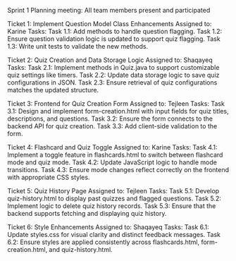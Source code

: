 Sprint 1 Planning meeting: All team members present and participated

Ticket 1: Implement Question Model Class Enhancements
Assigned to: Karine
Tasks:
Task 1.1: Add methods to handle question flagging.
Task 1.2: Ensure question validation logic is updated to support quiz flagging.
Task 1.3: Write unit tests to validate the new methods.

Ticket 2: Quiz Creation and Data Storage Logic
Assigned to: Shaqayeq
Tasks:
Task 2.1: Implement methods in Quiz.java to support customizable quiz settings like timers.
Task 2.2: Update data storage logic to save quiz configurations in JSON.
Task 2.3: Ensure retrieval of quiz configurations matches the updated structure.

Ticket 3: Frontend for Quiz Creation Form
Assigned to: Tejleen
Tasks:
Task 3.1: Design and implement form-creation.html with input fields for quiz titles, descriptions, and questions.
Task 3.2: Ensure the form connects to the backend API for quiz creation.
Task 3.3: Add client-side validation to the form.

Ticket 4: Flashcard and Quiz Toggle
Assigned to: Karine
Tasks:
Task 4.1: Implement a toggle feature in flashcards.html to switch between flashcard mode and quiz mode.
Task 4.2: Update JavaScript logic to handle mode transitions.
Task 4.3: Ensure mode changes reflect correctly on the frontend with appropriate CSS styles.

Ticket 5: Quiz History Page
Assigned to: Tejleen
Tasks:
Task 5.1: Develop quiz-history.html to display past quizzes and flagged questions.
Task 5.2: Implement logic to delete quiz history records.
Task 5.3: Ensure that the backend supports fetching and displaying quiz history.

Ticket 6: Style Enhancements
Assigned to: Shaqayeq
Tasks:
Task 6.1: Update styles.css for visual clarity and distinct feedback messages.
Task 6.2: Ensure styles are applied consistently across flashcards.html, form-creation.html, and quiz-history.html.

